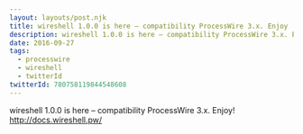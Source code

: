 ```yaml
---
layout: layouts/post.njk
title: wireshell 1.0.0 is here – compatibility ProcessWire 3.x. Enjoy
description: wireshell 1.0.0 is here – compatibility ProcessWire 3.x. Enjoy! http://docs.wireshell.pw/
date: 2016-09-27
tags:
  - processwire
  - wireshell
  - twitterId
twitterId: 780758119844548608
---
```

wireshell 1.0.0 is here – compatibility ProcessWire 3.x. Enjoy! http://docs.wireshell.pw/
